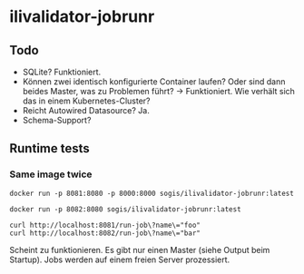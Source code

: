 # ilivalidator-jobrunr

## Todo
- SQLite? Funktioniert.
- Können zwei identisch konfigurierte Container laufen? Oder sind dann beides Master, was zu Problemen führt? -> Funktioniert. Wie verhält sich das in einem Kubernetes-Cluster?
- Reicht Autowired Datasource? Ja.
- Schema-Support?

## Runtime tests

### Same image twice
```
docker run -p 8081:8080 -p 8000:8000 sogis/ilivalidator-jobrunr:latest
```
```
docker run -p 8082:8080 sogis/ilivalidator-jobrunr:latest
```
```
curl http://localhost:8081/run-job\?name\="foo"
curl http://localhost:8082/run-job\?name\="bar"
```

Scheint zu funktionieren. Es gibt nur einen Master (siehe Output beim Startup). Jobs werden auf einem freien Server prozessiert.